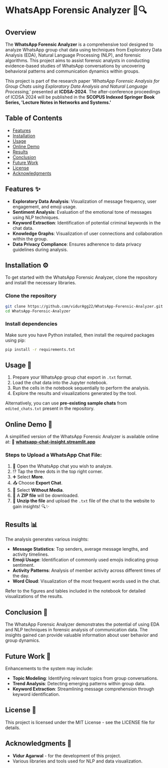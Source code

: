 # WhatsApp Forensic Analyzer 📱🔍

## Overview
The **WhatsApp Forensic Analyzer** is a comprehensive tool designed to analyze WhatsApp group chat data using techniques from Exploratory Data Analysis (EDA), Natural Language Processing (NLP), and forensic algorithms. This project aims to assist forensic analysts in conducting evidence-based studies of WhatsApp conversations by uncovering behavioral patterns and communication dynamics within groups.

This project is part of the research paper *'WhatsApp Forensic Analysis for Group Chats using Exploratory Data Analysis and Natural Language Processing,'* presented at **ICDSA-2024**. The after-conference proceedings of ICDSA 2024 will be published in the **SCOPUS Indexed Springer Book Series, 'Lecture Notes in Networks and Systems.'**

## Table of Contents
* [Features](#features)
* [Installation](#installation)
* [Usage](#usage)
* [Online Demo](#online-demo)
* [Results](#results)
* [Conclusion](#conclusion)
* [Future Work](#future-work)
* [License](#license)
* [Acknowledgments](#acknowledgments)

## Features ✨
* **Exploratory Data Analysis**: Visualization of message frequency, user engagement, and emoji usage.
* **Sentiment Analysis**: Evaluation of the emotional tone of messages using NLP techniques.
* **Keyword Extraction**: Identification of potential criminal keywords in the chat data.
* **Knowledge Graphs**: Visualization of user connections and collaboration within the group.
* **Data Privacy Compliance**: Ensures adherence to data privacy guidelines during analysis.

## Installation ⚙️
To get started with the WhatsApp Forensic Analyzer, clone the repository and install the necessary libraries.

### Clone the repository
```bash
git clone https://github.com/vidurAgg22/WhatsApp-Forensic-Analyzer.git
cd WhatsApp-Forensic-Analyzer
```

### Install dependencies
Make sure you have Python installed, then install the required packages using pip:

```bash
pip install -r requirements.txt
```

## Usage 📝
1. Prepare your WhatsApp group chat export in `.txt` format.
2. Load the chat data into the Jupyter notebook.
3. Run the cells in the notebook sequentially to perform the analysis.
4. Explore the results and visualizations generated by the tool.

Alternatively, you can use **pre-existing sample chats** from `edited_chats.txt` present in the repository.

## Online Demo 🚀
A simplified version of the WhatsApp Forensic Analyzer is available online at: 🔗 **[whatsapp-chat-insight.streamlit.app](https://whatsapp-chat-insight.streamlit.app)**

### Steps to Upload a WhatsApp Chat File:
1. 📱 Open the WhatsApp chat you wish to analyze.
2. ⁉️ Tap the three dots in the top right corner.
3. ➕ Select **More**.
4. 📤 Choose **Export Chat**.
5. 📎 Select **Without Media**.
6. 📂 A **ZIP file** will be downloaded.
7. 📂 **Unzip the file** and upload the `.txt` file of the chat to the website to gain insights! 🔍✨

## Results 📊
The analysis generates various insights:
* **Message Statistics**: Top senders, average message lengths, and activity timelines.
* **Emoji Usage**: Identification of commonly used emojis indicating group sentiment.
* **Activity Patterns**: Analysis of member activity across different times of the day.
* **Word Cloud**: Visualization of the most frequent words used in the chat.

Refer to the figures and tables included in the notebook for detailed visualizations of the results.

## Conclusion 🏁
The WhatsApp Forensic Analyzer demonstrates the potential of using EDA and NLP techniques in forensic analysis of communication data. The insights gained can provide valuable information about user behavior and group dynamics.

## Future Work 🚀
Enhancements to the system may include:
* **Topic Modeling**: Identifying relevant topics from group conversations.
* **Trend Analysis**: Detecting emerging patterns within group data.
* **Keyword Extraction**: Streamlining message comprehension through keyword identification.

## License 📜
This project is licensed under the MIT License - see the LICENSE file for details.

## Acknowledgments 🙏
* **Vidur Agarwal** - for the development of this project.
* Various libraries and tools used for NLP and data visualization.
